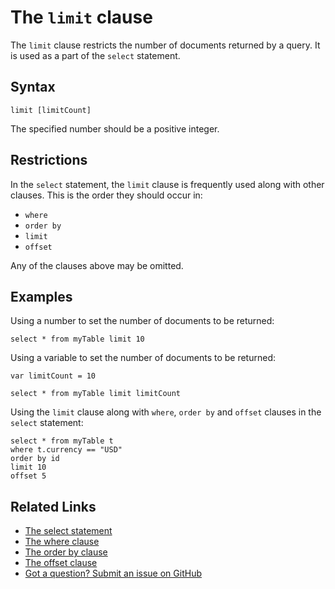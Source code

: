 # The `limit` clause

The `limit` clause restricts the number of documents returned by a query. 
It is used as a part of the `select` statement. 

## Syntax

```
limit [limitCount]
```

The specified number should be a positive integer.

## Restrictions

In the `select` statement, the `limit` clause is frequently used along with other clauses.
This is the order they should occur in:

- `where` 
- `order by` 
- `limit` 
- `offset`

Any of the clauses above may be omitted.

## Examples

Using a number to set the number of documents to be returned:

```
select * from myTable limit 10
```

Using a variable to set the number of documents to be returned:

```
var limitCount = 10

select * from myTable limit limitCount
```

Using the `limit` clause along with `where`, `order by` and `offset` clauses
in the `select` statement:

```
select * from myTable t
where t.currency == "USD" 
order by id
limit 10 
offset 5
```

## Related Links

- [The select statement](select.md)
- [The where clause](where-clause.md)
- [The order by clause](order-by-clause.md)
- [The offset clause](offset-clause.md)
- [Got a question? Submit an issue on GitHub](../submit-an-issue.md)
